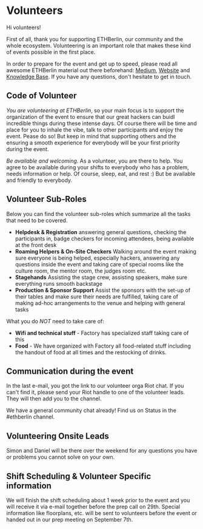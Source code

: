 # Volunteers

Hi volunteers!

First of all, thank you for supporting ETHBerlin, our community and the whole ecosystem.
Volunteering is an important role that makes these kind of events possible in the first place.

In order to prepare for the event and get up to speed, please read all awesome ETHBerlin material out there beforehand: [Medium](https://medium.com/ethberlin), [Website](http://ethberlin.com) and [Knowledge Base](https://github.com/ethberlin-hackathon/ETHBerlin-KnowledgeBase).
If you have any questions, don't hesitate to get in touch.

## Code of Volunteer

_You are volunteering at ETHBerlin_, so your main focus is to support the organization of the event to ensure that our great hackers can buidl incredible things during these intense days. Of course there will be time and place for you to inhale the vibe, talk to other participants and enjoy the event. Pease do so! But keep in mind that supporting others and the ensuring a smooth experience for everybody will be your first priority during the event.

_Be available and welcoming_. As a volunteer, you are there to help. You agree to be available during your shifts to everybody who has a problem, needs information or help. Of course, sleep, eat, and rest :) But be available and friendly to everybody.

## Volunteer Sub-Roles

Below you can find the volunteer sub-roles which summarize all the tasks that need to be covered.

-   **Helpdesk & Registration** answering general questions, checking the participants in, badge checkers for incoming attendees, being available at the front desk
-   **Roaming Helpers & On-Site Checkers** Walking around the event making sure everyone is being helped, especially hackers, answering any questions inside the event and taking care of special rooms like the culture room, the mentor room, the judges room etc.
-   **Stagehands** Assisting the stage crew,  assisting speakers, make sure everything runs smooth backstage
-   **Production & Sponsor Support** Assist the sponsors with the set-up of their tables and make sure their needs are fulfilled, taking care of making ad-hoc arrangements to the venue and helping with general tasks

What you do _NOT_ need to take care of:

-   **Wifi and technical stuff** - Factory has specialized staff taking care of this
-   **Food** - We have organized with Factory all food-related stuff including the handout of food at all times and the restocking of drinks.

## Communication during the event

In the last e-mail, you got the link to our volunteer orga Riot chat. If you can't find it, please send your Riot handle to one of the volunteer leads. They will then add you to the channel.

We have a general community chat already! Find us on Status in the #ethberlin channel.

## Volunteering Onsite Leads

<!-- TODO: Check -->

Simon and Daniel will be there over the weekend for any questions you have or problems you cannot solve on your own.

## Shift Scheduling & Volunteer Specific information

<!-- TODO: Update -->

We will finish the shift scheduling about 1 week prior to the event and you will receive it via e-mail together before the prep call on 29th. Special information like floorplans, etc. will be sent to volunteers before the event or handed out in our prep meeting on September 7th.
